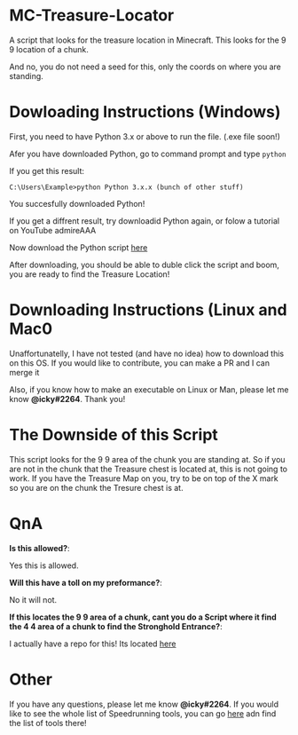 # MC-Treasure-Locator
A script that looks for the treasure location in Minecraft. This looks for the 9 9 location of a chunk.

And no, you do not need a seed for this, only the coords on where you are standing.

# Dowloading Instructions (Windows)
First, you need to have Python 3.x or above to run the file. (.exe file soon!)

Afer you have downloaded Python, go to command prompt and type `python`

If you get this result:

`
C:\Users\Example>python
Python 3.x.x (bunch of other stuff)
`

You succesfully downloaded Python!

If you get a diffrent result, try downloadid Python again, or folow a tutorial on YouTube admireAAA

Now download the Python script [here]()

After downloading, you should be able to duble click the script and boom, you are ready to find the Treasure Location!

# Downloading Instructions (Linux and Mac0
Unaffortunatelly, I have not tested (and have no idea) how to download this on this OS. If you would like to contribute, you can make a PR and I can merge it

Also, if you know how to make an executable on Linux or Man, please let me know **@icky#2264**. Thank you!

# The Downside of this Script
This script looks for the 9 9 area of the chunk you are standing at. So if you are not in the chunk that the Treasure chest is located at, this is not going to work. If you have the Treasure Map on you, try to be on top of the X mark so you are on the chunk the Tresure chest is at.

# QnA

**Is this allowed?**:

Yes this is allowed.

**Will this have a toll on my preformance?**:

No it will not.

**If this locates the 9 9 area of a chunk, cant you do a Script where it find the 4 4 area of a chunk to find the Stronghold Entrance?**:

I actually have a repo for this! Its located [here](https://github.com/Speedrunning-Tools/MC-Stronghold-Locator)

# Other
If you have any questions, please let me know **@icky#2264**. If you would like to see the whole list of Speedrunning tools, you can go [here]() adn find the list of tools there!

